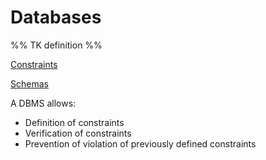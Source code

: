 # Databases

%% TK definition %%

[Constraints](/Data%20Management%20and%20Analysis/Unit%201/Database/Constraints.md)

[Schemas](/Data%20Management%20and%20Analysis/Unit%201/Database/Schemas.md)

A DBMS allows:
- Definition of constraints
- Verification of constraints
- Prevention of violation of previously defined constraints
